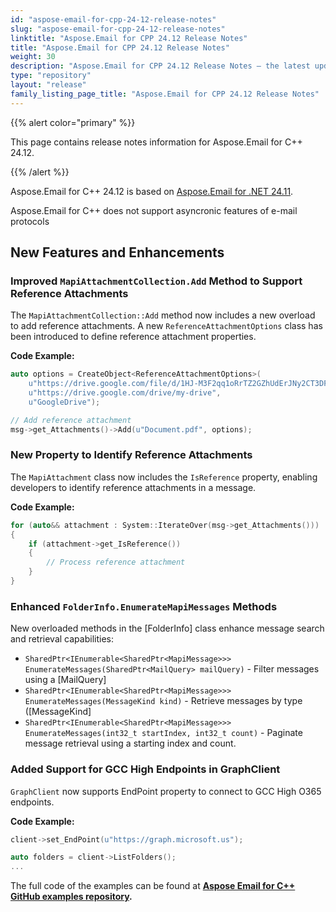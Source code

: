 ```yaml
---
id: "aspose-email-for-cpp-24-12-release-notes"
slug: "aspose-email-for-cpp-24-12-release-notes"
linktitle: "Aspose.Email for CPP 24.12 Release Notes"
title: "Aspose.Email for CPP 24.12 Release Notes"
weight: 30
description: "Aspose.Email for CPP 24.12 Release Notes – the latest updates and fixes."
type: "repository"
layout: "release"
family_listing_page_title: "Aspose.Email for CPP 24.12 Release Notes"
---
```


{{% alert color="primary" %}}

This page contains release notes information for Aspose.Email for C++ 24.12.

{{% /alert %}}

Aspose.Email for C++ 24.12 is based on [Aspose.Email for .NET 24.11](/email/net/release-notes/2024/aspose-email-for-net-24-11-release-notes/).

Aspose.Email for C++ does not support asyncronic features of e-mail protocols

## New Features and Enhancements

### **Improved `MapiAttachmentCollection.Add` Method to Support Reference Attachments**

The `MapiAttachmentCollection::Add` method now includes a new overload to add reference attachments. A new `ReferenceAttachmentOptions` class has been introduced to define reference attachment properties.  

**Code Example:**
```cpp
auto options = CreateObject<ReferenceAttachmentOptions>(
    u"https://drive.google.com/file/d/1HJ-M3F2qq1oRrTZ2GZhUdErJNy2CT3DF/",
    u"https://drive.google.com/drive/my-drive",
    u"GoogleDrive");

// Add reference attachment
msg->get_Attachments()->Add(u"Document.pdf", options);
```

### **New Property to Identify Reference Attachments**

The `MapiAttachment` class now includes the `IsReference` property, enabling developers to identify reference attachments in a message.  

**Code Example:**
```cpp
for (auto&& attachment : System::IterateOver(msg->get_Attachments()))
{
    if (attachment->get_IsReference())
    {
        // Process reference attachment
    }
}
```

### **Enhanced `FolderInfo.EnumerateMapiMessages` Methods**

New overloaded methods in the [FolderInfo] class enhance message search and retrieval capabilities:

- `SharedPtr<IEnumerable<SharedPtr<MapiMessage>>> EnumerateMessages(SharedPtr<MailQuery> mailQuery)` - Filter messages using a [MailQuery]
- `SharedPtr<IEnumerable<SharedPtr<MapiMessage>>> EnumerateMessages(MessageKind kind)` - Retrieve messages by type ([MessageKind]
- `SharedPtr<IEnumerable<SharedPtr<MapiMessage>>> EnumerateMessages(int32_t startIndex, int32_t count)` - Paginate message retrieval using a starting index and count.

### **Added Support for GCC High Endpoints in GraphClient**

`GraphClient` now supports EndPoint property to connect to GCC High O365 endpoints.  

**Code Example:**
```cpp
client->set_EndPoint(u"https://graph.microsoft.us");

auto folders = client->ListFolders();
...

```


The full code of the examples can be found at **[Aspose Email for C++ GitHub examples repository](https://github.com/aspose-email/Aspose.Email-for-C).**
